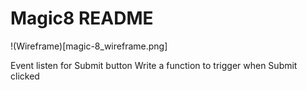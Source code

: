 # Magic8 README

!(Wireframe)[magic-8_wireframe.png]

Event listen for Submit button
Write a function to trigger when Submit clicked
